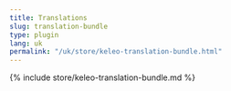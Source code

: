 ```yaml
---
title: Translations
slug: translation-bundle
type: plugin
lang: uk
permalink: "/uk/store/keleo-translation-bundle.html"
---
```


{% include store/keleo-translation-bundle.md %}
